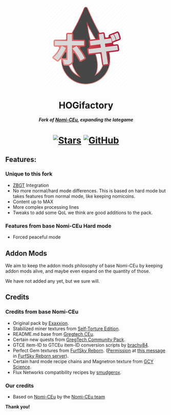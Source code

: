 <p align="center"><img src="https://github.com/Horde-Of-Greg/HOGifactory/blob/master/assets/images/HOGifactory-logo.png?raw=true" alt="Logo" height="256px"></p>
<h1 align="center">HOGifactory</h1>
<p align="center"><b><i>Fork of <a href="https://github.com/Nomi-CEu/Nomi-CEu">Nomi-CEu</a>, expanding the lategame</i> </b> </p>
<h1 align="center">
    <a href="https://github.com/Horde-Of-Greg/HOGifactory/"><img src="https://img.shields.io/github/stars/Horde-Of-Greg/HOGifactory?style=for-the-badge&logo=github&logoColor=white" alt="Stars"></a>
    <a href="https://github.com/Horde-Of-Greg/HOGifactory/releases"><img src="https://img.shields.io/github/downloads/Horde-Of-Greg/HOGifactory/total?sort=semver&logo=github&label=&style=for-the-badge&color=2d2d2d&labelColor=545454&logoColor=FFFFFF" alt="GitHub"></a>
</h1>

## Features:

### Unique to this fork

- [ZBGT](https://github.com/Zorbatron/ZBGT) Integration
- No more normal/hard mode differences. This is based on hard mode but takes features from normal mode, like keeping nomicoins.
- Content up to MAX
- More complex processing lines
- Tweaks to add some QoL we think are good additions to the pack.

### Features from base Nomi-CEu Hard mode

- Forced peaceful mode

## Addon Mods

We aim to keep the addon mods philosophy of base Nomi-CEu by keeping addon mods alive, and maybe even expand on the quantity of those.

We have not added any yet, but we sure will.

## Credits

### Credits from base Nomi-CEu

- Original pack by [Exaxxion](https://github.com/Exaxxion).
- Stabilized miner textures from [Self-Torture Edition](https://github.com/NotMyWing/Omnifactory-Self-Torture-Edition).
- README.md base from [Gregtech CEu](https://github.com/GregTechCEu/GregTech).
- Certain new quests from [GregTech Community Pack](https://github.com/GregTechCEu/GregTech-Community-Pack).
- GTCE item-ID to GTCEu item-ID conversion scripts by [brachy84](https://github.com/brachy84).
- Perfect Gem textures from [FurfSky Reborn](http://furfsky.net/). ([Permission](https://ibb.co/bBpksq0) at [this message](https://discord.com/channels/771187253937438762/774353150278369351/938438074503942184) in [FurfSky Reborn server](https://discord.gg/fsr)).
- Certain hard mode recipe chains and Magnetron texture from [GCY Science](https://github.com/GregTechCEu/gregicality-science).
- Flux Networks compatibility recipes by [smudgerox](https://github.com/smudgerox).

### Our credits

- Based on [Nomi-CEu](https://github.com/Nomi-CEu/Nomi-CEu) by the [Nomi-CEu team](https://github.com/orgs/Nomi-CEu/people)

**Thank you!**
